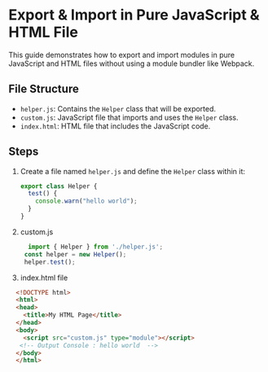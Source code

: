 # Export & Import in Pure JavaScript & HTML File

This guide demonstrates how to export and import modules in pure JavaScript and HTML files without using a module bundler like Webpack.

## File Structure
- `helper.js`: Contains the `Helper` class that will be exported.
- `custom.js`: JavaScript file that imports and uses the `Helper` class.
- `index.html`: HTML file that includes the JavaScript code.

## Steps
1. Create a file named `helper.js` and define the `Helper` class within it:
   ```javascript
   export class Helper {
     test() {
       console.warn("hello world");
     }
   }
   ```
2. custom.js
   ```javascript
     import { Helper } from './helper.js';
    const helper = new Helper();
    helper.test();
   ```
4. index.html file
  ```html
    <!DOCTYPE html>
    <html>
    <head>
      <title>My HTML Page</title>
    </head>
    <body>
      <script src="custom.js" type="module"></script>
     <!-- Output Console : hello world  -->
    </body>
    </html>
  ```
